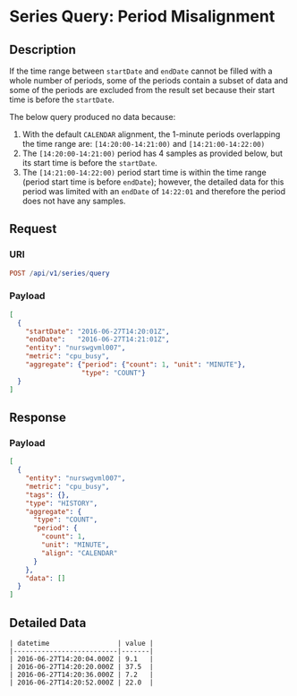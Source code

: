 # Series Query: Period Misalignment

## Description

If the time range between `startDate` and `endDate` cannot be filled with a whole number of periods, some of the periods contain a subset of data and some of the periods are excluded from the result set because their start time is before the `startDate`.

The below query produced no data because:

1. With the default `CALENDAR` alignment, the 1-minute periods overlapping the time range are: `[14:20:00-14:21:00)` and `[14:21:00-14:22:00)`
2. The `[14:20:00-14:21:00)` period has 4 samples as provided below, but its start time is before the `startDate`.
3. The `[14:21:00-14:22:00)` period start time is within the time range (period start time is before `endDate`); however, the detailed data for this period was limited with an `endDate` of `14:22:01` and therefore the period does not have any samples.

## Request

### URI

```elm
POST /api/v1/series/query
```

### Payload

```json
[
  {
    "startDate": "2016-06-27T14:20:01Z",
    "endDate":   "2016-06-27T14:21:01Z",
    "entity": "nurswgvml007",
    "metric": "cpu_busy",
    "aggregate": {"period": {"count": 1, "unit": "MINUTE"},
                  "type": "COUNT"}
  }
]
```

## Response

### Payload

```json
[
  {
    "entity": "nurswgvml007",
    "metric": "cpu_busy",
    "tags": {},
    "type": "HISTORY",
    "aggregate": {
      "type": "COUNT",
      "period": {
        "count": 1,
        "unit": "MINUTE",
        "align": "CALENDAR"
      }
    },
    "data": []
  }
]
```

## Detailed Data

```ls
| datetime                 | value |
|--------------------------|-------|
| 2016-06-27T14:20:04.000Z | 9.1   |
| 2016-06-27T14:20:20.000Z | 37.5  |
| 2016-06-27T14:20:36.000Z | 7.2   |
| 2016-06-27T14:20:52.000Z | 22.0  |
```

